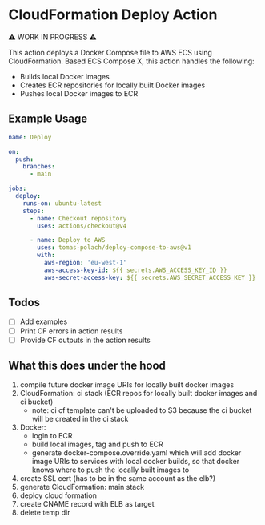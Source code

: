 # CloudFormation Deploy Action

⚠️ WORK IN PROGRESS ⚠️

This action deploys a Docker Compose file to AWS ECS using CloudFormation.
Based ECS Compose X, this action handles the following:
- Builds local Docker images
- Creates ECR repositories for locally built Docker images
- Pushes local Docker images to ECR

## Example Usage

```yaml
name: Deploy

on:
  push:
    branches:
      - main

jobs:
  deploy:
    runs-on: ubuntu-latest
    steps:
      - name: Checkout repository
        uses: actions/checkout@v4

      - name: Deploy to AWS
        uses: tomas-polach/deploy-compose-to-aws@v1
        with:
          aws-region: 'eu-west-1'
          aws-access-key-id: ${{ secrets.AWS_ACCESS_KEY_ID }}
          aws-secret-access-key: ${{ secrets.AWS_SECRET_ACCESS_KEY }}
```

## Todos

- [ ] Add examples
- [ ] Print CF errors in action results
- [ ] Provide CF outputs in the action results

## What this does under the hood

1. compile future docker image URIs for locally built docker images
1. CloudFormation: ci stack (ECR repos for locally built docker images and ci bucket)
     - note: ci cf template can't be uploaded to S3 because the ci bucket will be created in the ci stack
1. Docker:
     - login to ECR
     - build local images, tag and push to ECR
     - generate docker-compose.override.yaml which will add docker image URIs to services with local docker builds, so that docker knows where to push the locally built images to
1. create SSL cert (has to be in the same account as the elb?)
1. generate CloudFormation: main stack
1. deploy cloud formation
1. create CNAME record with ELB as target
1. delete temp dir
